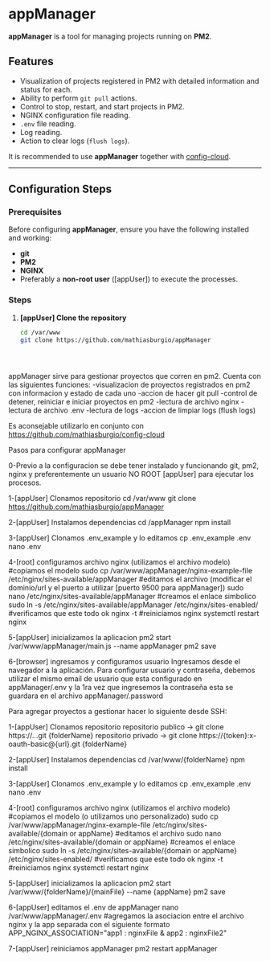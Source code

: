 # appManager

**appManager** is a tool for managing projects running on **PM2**.  

## Features
- Visualization of projects registered in PM2 with detailed information and status for each.
- Ability to perform `git pull` actions.
- Control to stop, restart, and start projects in PM2.
- NGINX configuration file reading.
- `.env` file reading.
- Log reading.
- Action to clear logs (`flush logs`).

It is recommended to use **appManager** together with [config-cloud](https://github.com/mathiasburgio/config-cloud).

---

## Configuration Steps

### Prerequisites
Before configuring **appManager**, ensure you have the following installed and working:
- **git**
- **PM2**
- **NGINX**
- Preferably a **non-root user** ([appUser]) to execute the processes.

### Steps

1. **[appUser] Clone the repository**  
   ```bash
   cd /var/www
   git clone https://github.com/mathiasburgio/appManager





appManager sirve para gestionar proyectos que corren en pm2. 
Cuenta con las siguientes funciones:
-visualizacion de proyectos registrados en pm2 con informacion y estado de cada uno
-accion de hacer git pull
-control de detener, reiniciar e iniciar proyectos en pm2
-lectura de archivo nginx
-lectura de archivo .env
-lectura de logs
-accion de limpiar logs (flush logs)

Es aconsejable utilizarlo en conjunto con https://github.com/mathiasburgio/config-cloud

Pasos para configurar appManager

0-Previo a la configuracion se debe tener instalado y funcionando git, pm2, nginx y preferentemente un usuario NO ROOT [appUser] para ejecutar los procesos.

1-[appUser] Clonamos repositorio
cd /var/www
git clone https://github.com/mathiasburgio/appManager

2-[appUser] Instalamos dependencias
cd /appManager
npm install

3-[appUser] Clonamos .env_example y lo editamos
cp .env_example .env
nano .env

4-[root] configuramos archivo nginx (utilizamos el archivo modelo)
#copiamos el modelo
sudo cp /var/www/appManager/nginx-example-file /etc/nginx/sites-available/appManager
#editamos el archivo (modificar el dominio/url y el puerto a utilizar [puerto 9500 para appManager])
sudo nano /etc/nginx/sites-available/appManager
#creamos el enlace simbolico
sudo ln -s /etc/nginx/sites-available/appManager /etc/nginx/sites-enabled/
#verificamos que este todo ok
nginx -t
#reiniciamos nginx
systemctl restart nginx

5-[appUser] inicializamos la aplicacion
pm2 start /var/www/appManager/main.js --name appManager
pm2 save

6-[browser] ingresamos y configuramos usuario
Ingresamos desde el navegador a la aplicación.
Para configurar usuario y contraseña, debemos utilizar el mismo email de usuario que esta configurado en appManager/.env y la 1ra vez que ingresemos la contraseña esta se guardara en el archivo appManager/.password




Para agregar proyectos a gestionar hacer lo siguiente desde SSH:

1-[appUser] Clonamos repositorio
repositorio publico -> git clone https://...git {folderName}
repositorio privado -> git clone https://{token}:x-oauth-basic@{url}.git {folderName}

2-[appUser] Instalamos dependencias
cd /var/www/{folderName}
npm install

3-[appUser] Clonamos .env_example y lo editamos
cp .env_example .env
nano .env

4-[root] configuramos archivo nginx (utilizamos el archivo modelo)
#copiamos el modelo (o utilizamos uno personalizado)
sudo cp /var/www/appManager/nginx-example-file /etc/nginx/sites-available/{domain or appName}
#editamos el archivo
sudo nano /etc/nginx/sites-available/{domain or appName}
#creamos el enlace simbolico
sudo ln -s /etc/nginx/sites-available/{domain or appName} /etc/nginx/sites-enabled/
#verificamos que este todo ok
nginx -t
#reiniciamos nginx
systemctl restart nginx

5-[appUser] inicializamos la aplicacion
pm2 start /var/www/{folderName}/{mainFile} --name {appName}
pm2 save

6-[appUser] editamos el .env de appManager
nano /var/www/appManager/.env
#agregamos la asociacion entre el archivo nginx y la app separada con el siguiente formato
APP_NGINX_ASSOCIATION="app1 : nginxFile & app2 : nginxFile2"

7-[appUser] reiniciamos appManager
pm2 restart appManager